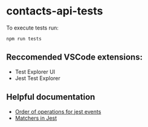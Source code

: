# contacts-api-tests

To execute tests run:
```node
npm run tests
```

## Reccomended VSCode extensions:
* Test Explorer UI
* Jest Test Explorer

## Helpful documentation
* [Order of operations for jest events](https://jestjs.io/docs/setup-teardown)
* [Matchers in Jest](https://jestjs.io/docs/using-matchers)
